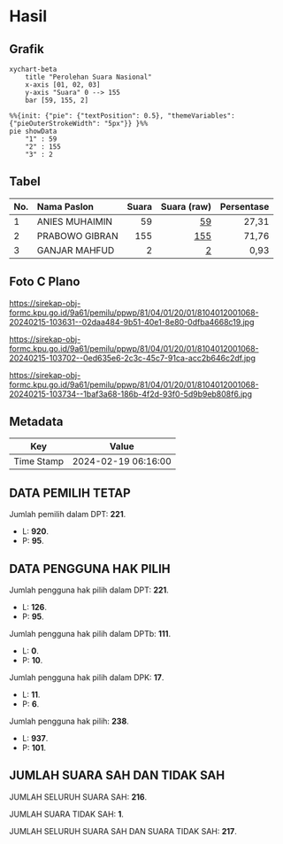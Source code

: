 # Hasil

## Grafik

```mermaid
xychart-beta
    title "Perolehan Suara Nasional"
    x-axis [01, 02, 03]
    y-axis "Suara" 0 --> 155
    bar [59, 155, 2]
```

```mermaid
%%{init: {"pie": {"textPosition": 0.5}, "themeVariables": {"pieOuterStrokeWidth": "5px"}} }%%
pie showData
    "1" : 59
    "2" : 155
    "3" : 2
```

## Tabel

| No. | Nama Paslon    | Suara | Suara (raw) | Persentase |
|:--- |:-------------- | -----:| -----------:| ----------:|
| 1   | ANIES MUHAIMIN | 59    | [59][p-1]   | 27,31      |
| 2   | PRABOWO GIBRAN | 155   | [155][p-2]  | 71,76      |
| 3   | GANJAR MAHFUD  | 2     | [2][p-3]    | 0,93       |


[p-1]: https://github.com/gigit-pemilu/pemilu-2024/blob/main/pilpres/hitung-suara/sub/81-maluku/sub/04-buru/sub/01-namlea/sub/2001-namlea/sub/068-tps/sub/paslon-1.txt
[p-2]: https://github.com/gigit-pemilu/pemilu-2024/blob/main/pilpres/hitung-suara/sub/81-maluku/sub/04-buru/sub/01-namlea/sub/2001-namlea/sub/068-tps/sub/paslon-2.txt
[p-3]: https://github.com/gigit-pemilu/pemilu-2024/blob/main/pilpres/hitung-suara/sub/81-maluku/sub/04-buru/sub/01-namlea/sub/2001-namlea/sub/068-tps/sub/paslon-3.txt

## Foto C Plano

https://sirekap-obj-formc.kpu.go.id/9a61/pemilu/ppwp/81/04/01/20/01/8104012001068-20240215-103631--02daa484-9b51-40e1-8e80-0dfba4668c19.jpg

https://sirekap-obj-formc.kpu.go.id/9a61/pemilu/ppwp/81/04/01/20/01/8104012001068-20240215-103702--0ed635e6-2c3c-45c7-91ca-acc2b646c2df.jpg

https://sirekap-obj-formc.kpu.go.id/9a61/pemilu/ppwp/81/04/01/20/01/8104012001068-20240215-103734--1baf3a68-186b-4f2d-93f0-5d9b9eb808f6.jpg


## Metadata

| Key        | Value               |
| ---------- | ------------------- |
| Time Stamp | 2024-02-19 06:16:00 |


## DATA PEMILIH TETAP

Jumlah pemilih dalam DPT: **221**.
 * L: **920**.
 * P: **95**.

## DATA PENGGUNA HAK PILIH

Jumlah pengguna hak pilih dalam DPT: **221**.
 * L: **126**.
 * P: **95**.

Jumlah pengguna hak pilih dalam DPTb: **111**.
 * L: **0**.
 * P: **10**.

Jumlah pengguna hak pilih dalam DPK: **17**.
 * L: **11**.
 * P: **6**.

Jumlah pengguna hak pilih: **238**.
 * L: **937**.
 * P: **101**.

## JUMLAH SUARA SAH DAN TIDAK SAH

JUMLAH SELURUH SUARA SAH: **216**.

JUMLAH SUARA TIDAK SAH: **1**.

JUMLAH SELURUH SUARA SAH DAN SUARA TIDAK SAH: **217**.


